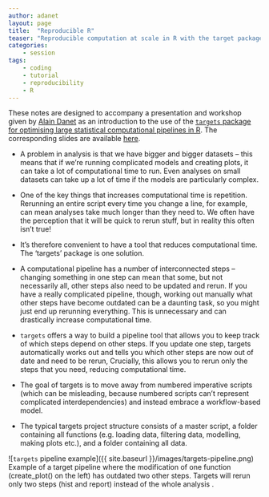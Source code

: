 ```yaml
---
author: adanet
layout: page
title:  "Reproducible R"
teaser: "Reproducible computation at scale in R with the target package"
categories:
    - session
tags:
    - coding
    - tutorial
    - reproducibility
    - R
---
```


These notes are designed to accompany a presentation and workshop given by [Alain Danet](https://alaindanet.github.io/index.html) as an introduction to the use of the [`targets` package for optimising large statistical computational pipelines in R](https://docs.ropensci.org/targets/). The corresponding slides are available [here](https://drive.google.com/file/d/1uYbEDScTP0MMmDU0uboUDdZO2EEbXa5u/view?usp=drive_link).

 * A problem in analysis is that we have bigger and bigger datasets – this means that if we’re running complicated models and creating plots, it can take a lot of computational time to run. Even analyses on small datasets can take up a lot of time if the models are particularly complex.

 * One of the key things that increases computational time is repetition. Rerunning an entire script every time you change a line, for example, can mean analyses take much longer than they need to. We often have the perception that it will be quick to rerun stuff, but in reality this often isn’t true!

 * It’s therefore convenient to have a tool that reduces computational time. The ‘targets’ package is one solution.

 * A computational pipeline has a number of interconnected steps – changing something in one step can mean that some, but not necessarily all, other steps also need to be updated and rerun. If you have a really complicated pipeline, though, working out manually what other steps have become outdated can be a daunting task, so you might just end up rerunning everything. This is unnecessary and can drastically increase computational time.

 * `targets` offers a way to build a pipeline tool that allows you to keep track of which steps depend on other steps. If you update one step, targets automatically works out and tells you which other steps are now out of date and need to be rerun, Crucially, this allows you to rerun only the steps that you need, reducing computational time.

 * The goal of targets is to move away from numbered imperative scripts (which can be misleading, because numbered scripts can’t represent complicated interdependencies) and instead embrace a workflow-based model.
 
 * The typical targets project structure consists of a master script, a folder containing all functions (e.g. loading data, filtering data, modelling, making plots etc.), and a folder containing all data.

 ![`targets` pipeline example]({{ site.baseurl }}/images/targets-pipeline.png)
 Example of a target pipeline where the modification of one function (create_plot() on the left) has outdated two other steps. Targets will rerun only two steps (hist and report) instead of the whole analysis .
